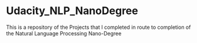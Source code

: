 # Udacity_NLP_NanoDegree
This is a repository of the Projects that I completed in route to completion of the Natural Language Processing Nano-Degree
